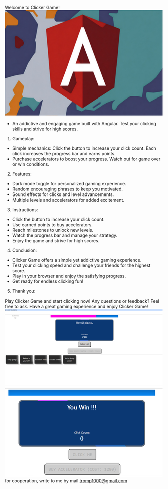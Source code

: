 Welcome to Clicker Game!
![Clicker The Game](ava_1.jpg)
+ An addictive and engaging game built with Angular.
Test your clicking skills and strive for high scores.
1. Gameplay:

+ Simple mechanics: Click the button to increase your click count.
Each click increases the progress bar and earns points.
+ Purchase accelerators to boost your progress.
Watch out for game over or win conditions.
2. Features:

+ Dark mode toggle for personalized gaming experience.
+ Random encouraging phrases to keep you motivated.
+ Sound effects for clicks and level advancements.
+ Multiple levels and accelerators for added excitement.
3. Instructions:

+ Click the button to increase your click count.
+ Use earned points to buy accelerators.
+ Reach milestones to unlock new levels.
+ Watch the progress bar and manage your strategy.
+ Enjoy the game and strive for high scores.
4. Conclusion:

+ Clicker Game offers a simple yet addictive gaming experience.
+ Test your clicking speed and challenge your friends for the highest score.
+ Play in your browser and enjoy the satisfying progress.
+ Get ready for endless clicking fun!
5. Thank you:

Play Clicker Game and start clicking now!
Any questions or feedback? Feel free to ask.
Have a great gaming experience and enjoy Clicker Game!
![Clicker The Game](clickStart.png)
![New Game User The Wine](clickWine.png)
for cooperation, write to me by mail tromp1000@gmail.com
